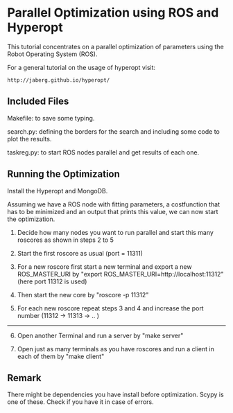 Parallel Optimization using ROS and Hyperopt
==============

This tutorial concentrates on a parallel optimization of parameters using the Robot Operating System (ROS). 

For a general tutorial on the usage of hyperopt visit:

	http://jaberg.github.io/hyperopt/

## Included Files 

Makefile: to save some typing. 

search.py: defining the borders for the search and including some code to plot the results.

taskreg.py: to start ROS nodes parallel and get results of each one.

## Running the Optimization

Install the Hyperopt and MongoDB. 

Assuming we have a ROS node with fitting parameters, a costfunction that has to be minimized and an output that prints this value, we can now start the optimization.

1. Decide how many nodes you want to run parallel and start this many roscores as shown in steps 2 to 5 

2. Start the first roscore as usual (port = 11311) 

3. For a new roscore first start a new terminal and export a new ROS_MASTER_URI by "export ROS_MASTER_URI=http://localhost:11312" (here port 11312 is used)

4. Then start the new core by "roscore -p 11312" 

5. For each new roscore repeat steps 3 and 4 and increase the port number (11312 -> 11313 -> .. )  

---

6. Open another Terminal and run a server by "make server"

7. Open just as many terminals as you have roscores and run a client in each of them by "make client" 
  
## Remark
 
There might be dependencies you have install before optimization. 
Scypy is one of these. Check if you have it in case of errors. 
